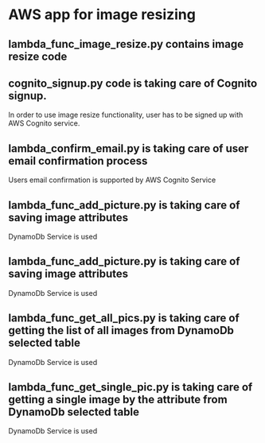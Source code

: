 # AWS app for image resizing

## lambda_func_image_resize.py contains image resize code 

## cognito_signup.py code is taking care of Cognito signup. 
In order to use image resize functionality, user has to be signed up with AWS Cognito service.
## lambda_confirm_email.py is taking care of user email confirmation process
Users email confirmation is supported by AWS Cognito Service

## lambda_func_add_picture.py is taking care of saving image attributes
DynamoDb Service is used

## lambda_func_add_picture.py is taking care of saving image attributes
DynamoDb Service is used

## lambda_func_get_all_pics.py is taking care of getting the list of all images from DynamoDb selected table
DynamoDb Service is used

## lambda_func_get_single_pic.py is taking care of getting a single image by the attribute from DynamoDb selected table
DynamoDb Service is used


